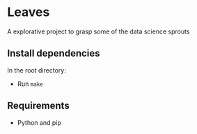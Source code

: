 # Leaves

A explorative project to grasp some of the data science sprouts

## Install dependencies
In the root directory:
- Run `make`

## Requirements
- Python and pip

